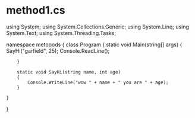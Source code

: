 # method1.cs
using System;
using System.Collections.Generic;
using System.Linq;
using System.Text;
using System.Threading.Tasks;

namespace metooods
{
    class Program
    {
        static void Main(string[] args)
        {
            SayHi("garfield", 25);
            Console.ReadLine();

        }

        static void SayHi(string name, int age)
        {
            Console.WriteLine("wow " + name + " you are " + age);
        }

    }
}
